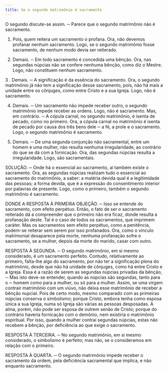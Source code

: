 ```yaml
---
title: Se o segundo matrimônio é sacramento
---
```


O segundo discute-se assim. ─ Parece que o segundo matrimônio não é sacramento.  

1. Pois, quem reitera um sacramento o profana. Ora, não devemos profanar nenhum sacramento. Logo, se o segundo matrimônio fosse sacramento, de nenhum modo devia ser reiterado. 

2. Demais. ─ Em todo sacramento é concedida uma bênção. Ora, nas segundas núpcias não se confere nenhuma bênção, como diz o Mestre. Logo, não constituem nenhum sacramento.  

3 . Demais. ─ A significação é da essência do sacramento. Ora, o segundo matrimônio já não tem a significação desse sacramento, pois, não há mais a unidade entre os cônjuges, como entre Cristo e a sua Igreja. Logo, não é sacramento.  

4. Demais. ─ Um sacramento não impede receber outro, o segundo matrimônio impede receber as ordens. Logo, não é sacramento.  Mas, em contrário. ─ A cópula carnal, no segundo matrimônio, é isenta de pecado, como no primeiro. Ora, a cópula carnal no matrimônio é isenta de pecado por causa dos três bens dele ─ a fé, a prole e o sacramento. Logo, o segundo matrimônio é sacramento.  

2. Demais. ─ De uma segunda conjunção não sacramental, entre um homem e uma mulher, não resulta nenhuma irregularidade, ao contrário do que se dá com a fornicação. Ora, das segundas núpcias resulta a irregularidade. Logo, são sacramentais.  

SOLUÇÃO. ─ Onde há o essencial ao sacramento, aí também existe o sacramento. Ora, as segundas núpcias realizam tudo o essencial ao sacramento do matrimônio, a saber: a matéria devida qual é a legitimidade das pessoas; a forma devida, que é a expressão do consentimento interior por palavras de presente. Logo, como o primeiro, também o segundo matrimônio é sacramento.  

DONDE A RESPOSTA À PRIMEIRA OBJEÇÃO. ─ Isso se entende do sacramento, com efeito perpétuo. Então, o fato de ser o sacramento reiterado dá a compreender que o primeiro não era ficaz, donde resulta a profanação deste. Tal é o caso de todos os sacramentos, que imprimem caráter. Mas os sacramentos sem efeito perpétuo, como a penitência, podem-se reiterar sem serem por isso profanados. Ora, como o vínculo matrimonial desaparece pela morte, nenhuma profanação sofre o sacramento, se a mulher, depois da morte do marido, casar com outro.  

RESPOSTA À SEGUNDA. ─ O segundo matrimônio, em si mesmo considerado, é um sacramento perfeito. Contudo, relativamente ao primeiro, falta-lhe algo do sacramento, por não ter a significação plena do matrimônio, desde que não há unidade de cônjuges, como há entre Cristo e a Igreja. Essa é a razão de serem as segundas núpcias privadas da bênção, ─ Mas isto deve-se entender, quando as núpcias são segundas, tanto para o ─ homem como para a mulher, ou só para a mulher. Assim, se uma virgem contrair matrimônio com um viúvo, não deixa esse matrimônio de receber a bênção nupcial. Pois de certo modo, mesmo comparado com as primeiras núpcias conserva o simbolismo; porque Cristo, embora tenha como esposa única a sua Igreja, numa só Igreja são várias as pessoas desposadas. A alma, porém, não pode ser esposa de outrem senão de Cristo; porque do contrário haveria fornicação com o demônio, nem existiria o matrimônio espiritual. Por isso, quando a mulher contrai segundas núpcias, estas não recebem a bênção, por deficiência ao que exige o sacramento.  

RESPOSTA À TERCEIRA. ─ No segundo matrimônio, em si mesmo considerado, o simbolismo é perfeito; mas não, se o consideramos em relação com o primeiro.  

RESPOSTA À QUARTA. ─ O segundo matrimônio impede receber o sacramento da ordem, pela deficiência sacramental que implica, e não enquanto sacramento.